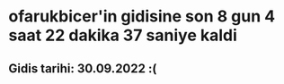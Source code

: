 # ofarukbicer'in gidisine son 8 gun 4 saat 22 dakika 37 saniye kaldi

## Gidis tarihi: 30.09.2022 :(